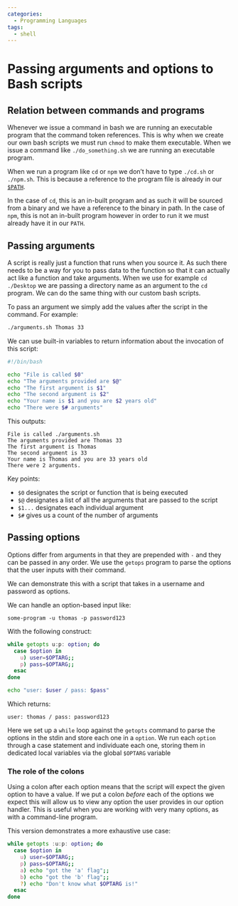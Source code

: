```yaml
---
categories:
  - Programming Languages
tags:
  - shell
---
```


# Passing arguments and options to Bash scripts

## Relation between commands and programs

Whenever we issue a command in bash we are running an executable program that the command token references. This is why when we create our own bash scripts we must run `chmod` to make them executable. When we issue a command like `./do_something.sh` we are running an executable program.

When we run a program like `cd` or `npm` we don’t have to type `./cd.sh` or `./npm.sh`. This is because a reference to the program file is already in our [`$PATH`](/Programming_Languages/Shell/The_PATH.md).

In the case of `cd`, this is an in-built program and as such it will be sourced from a binary and we have a reference to the binary in path. In the case of `npm`, this is not an in-built program however in order to run it we must already have it in our `PATH`.

## Passing arguments

A script is really just a function that runs when you source it. As such there needs to be a way for you to pass data to the function so that it can actually act like a function and take arguments. When we use for example `cd ./Desktop` we are passing a directory name as an argument to the `cd` program. We can do the same thing with our custom bash scripts.

To pass an argument we simply add the values after the script in the command. For example:

```bash
./arguments.sh Thomas 33
```

We can use built-in variables to return information about the invocation of this script:

```bash
#!/bin/bash

echo "File is called $0"
echo "The arguments provided are $@"
echo "The first argument is $1"
echo "The second argument is $2"
echo "Your name is $1 and you are $2 years old"
echo "There were $# arguments"
```

This outputs:

```
File is called ./arguments.sh
The arguments provided are Thomas 33
The first argument is Thomas
The second argument is 33
Your name is Thomas and you are 33 years old
There were 2 arguments.
```

Key points:

- `$0` designates the script or function that is being executed
- `$@` designates a list of all the arguments that are passed to the script
- `$1...` designates each individual argument
- `$#` gives us a count of the number of arguments

## Passing options

Options differ from arguments in that they are prepended with `-` and they can be passed in any order. We use the `getops` program to parse the options that the user inputs with their command.

We can demonstrate this with a script that takes in a username and password as options.

We can handle an option-based input like:

```
some-program -u thomas -p password123
```

With the following construct:

```sh
while getopts u:p: option; do
  case $option in
    u) user=$OPTARG;;
    p) pass=$OPTARG;;
  esac
done

echo "user: $user / pass: $pass"
```

Which returns:

```
user: thomas / pass: password123
```

Here we set up a `while` loop against the `getopts` command to parse the options in the stdin and store each one in a `option`. We run each `option` through a case statement and individuate each one, storing them in dedicated local variables via the global `$OPTARG` variable

### The role of the colons

Using a colon after each option means that the script will expect the given option to have a value. If we put a colon _before_ each of the options we expect this will allow us to view any option the user provides in our option handler. This is useful when you are working with very many options, as with a command-line program.

This version demonstrates a more exhaustive use case:

```sh
while getopts :u:p: option; do
  case $option in
    u) user=$OPTARG;;
    p) pass=$OPTARG;;
    a) echo "got the 'a' flag";;
    b) echo "got the 'b' flag";;
    ?) echo "Don't know what $OPTARG is!"
  esac
done

```
